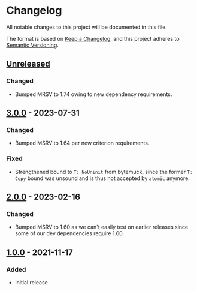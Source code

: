 # Changelog

All notable changes to this project will be documented in this file.

The format is based on [Keep a Changelog](https://keepachangelog.com/en/1.0.0/),
and this project adheres to [Semantic Versioning](https://semver.org/spec/v2.0.0.html).


## [Unreleased]

### Changed

- Bumped MRSV to 1.74 owing to new dependency requirements.


## [3.0.0] - 2023-07-31

### Changed

- Bumped MSRV to 1.64 per new criterion requirements.

### Fixed 

- Strengthened bound to `T: NoUninit` from bytemuck, since the former `T: Copy`
  bound was unsound and is thus not accepted by `atomic` anymore.


## [2.0.0] - 2023-02-16

### Changed

- Bumped MSRV to 1.60 as we can't easily test on earlier releases since some of
  our dev dependencies require 1.60.


## [1.0.0] - 2021-11-17

### Added

- Initial release



[Unreleased]: https://github.com/HadrienG2/rt-history/compare/v3.0.0...HEAD
[3.0.0]: https://github.com/HadrienG2/rt-history/compare/v2.0.0...v3.0.0
[2.0.0]: https://github.com/HadrienG2/rt-history/compare/v1.0.0...v2.0.0
[1.0.0]: https://github.com/HadrienG2/rt-history/releases/tag/v1.0.0
